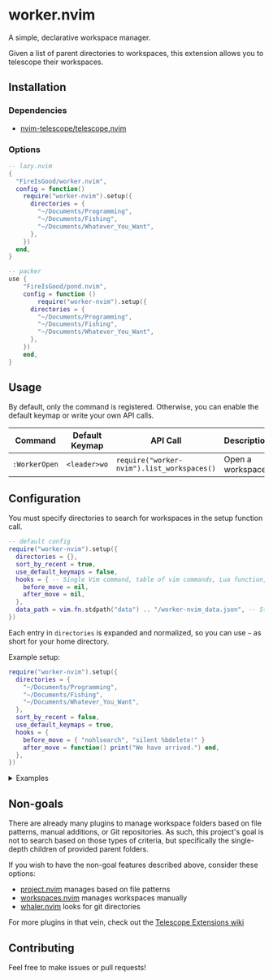 # worker.nvim

A simple, declarative workspace manager.

Given a list of parent directories to workspaces, this extension allows you to telescope their workspaces.

## Installation

### Dependencies

- [nvim-telescope/telescope.nvim](https://github.com/nvim-telescope/telescope.nvim)

### Options

```lua
-- lazy.nvim
{
  "FireIsGood/worker.nvim",
  config = function()
    require("worker-nvim").setup({
      directories = {
        "~/Documents/Programming",
        "~/Documents/Fishing",
        "~/Documents/Whatever_You_Want",
      },
    })
  end,
}

-- packer
use {
	"FireIsGood/pond.nvim",
	config = function ()
		require("worker-nvim").setup({
      directories = {
        "~/Documents/Programming",
        "~/Documents/Fishing",
        "~/Documents/Whatever_You_Want",
      },
    })
	end,
}
```

## Usage

By default, only the command is registered. Otherwise, you can enable the default keymap or write your own API calls.

| Command       | Default Keymap | API Call                                   | Description      |
| ------------- | -------------- | ------------------------------------------ | ---------------- |
| `:WorkerOpen` | `<leader>wo`   | `require("worker-nvim").list_workspaces()` | Open a workspace |

## Configuration

You must specify directories to search for workspaces in the setup function call.

```lua
-- default config
require("worker-nvim").setup({
  directories = {},
  sort_by_recent = true,
  use_default_keymaps = false,
  hooks = { -- Single Vim command, table of vim commands, Lua function, or nil
    before_move = nil,
    after_move = nil,
  },
  data_path = vim.fn.stdpath("data") .. "/worker-nvim_data.json", -- Stores recently used workspaces
})
```

Each entry in `directories` is expanded and normalized, so you can use `~` as short for your home directory.

Example setup:

```lua
require("worker-nvim").setup({
  directories = {
    "~/Documents/Programming",
    "~/Documents/Fishing",
    "~/Documents/Whatever_You_Want",
  },
  sort_by_recent = false,
  use_default_keymaps = true,
  hooks = {
    before_move = { "nohlsearch", "silent %bdelete!" }
    after_move = function() print("We have arrived.") end,
  },
})
```

<details>
<summary>Examples</summary>

## With Sessions.nvim

```lua
require("worker-nvim").setup({
  directories = {
    -- Your directories
  },
  hooks = {
    before_move = { "noh","SessionsStop" ,"silent %bdelete!" },
    after_move = { "SessionsLoad" },
  },
})
```

</details>

## Non-goals

There are already many plugins to manage workspace folders based on file patterns, manual additions, or Git repositories. As
such, this project's goal is not to search based on those types of criteria, but specifically the single-depth children
of provided parent folders.

If you wish to have the non-goal features described above, consider these options:

- [project.nvim](https://github.com/ahmedkhalf/project.nvim) manages based on file patterns
- [workspaces.nvim](https://github.com/natecraddock/workspaces.nvim) manages workspaces manually
- [whaler.nvim](https://github.com/salorak/whaler.nvim) looks for git directories

For more plugins in that vein, check out the [Telescope Extensions wiki](https://github.com/nvim-telescope/telescope.nvim/wiki/Extensions)

## Contributing

Feel free to make issues or pull requests!
